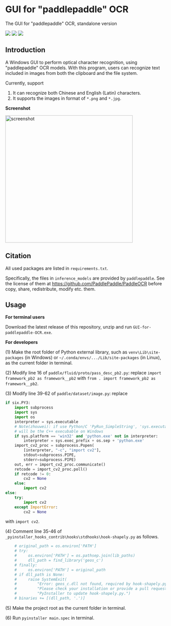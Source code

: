 # GUI for "paddlepaddle" OCR

 The GUI for "paddlepaddle" OCR, standalone version

![](https://shields.io/badge/OS-Windows%2010%2064--bit-lightgray.svg)
![](https://shields.io/badge/dependencies-Python%203.10-blue.svg)
![](https://shields.io/badge/languages-zh,%20en-pink.svg)

## Introduction

A Windows GUI to perform optical character recognition, using "paddlepaddle" 
OCR models. With this program, users can recognize text included in images 
from both the clipboard and the file system.

Currently, support

1. It can recognize both Chinese and English (Latin) characters.
2. It supports the images in format of `*.png` and `*.jpg`.

**Screenshot**

<img src="https://user-images.githubusercontent.com/41314224/152323922-6b36c258-8908-4ba0-a50b-b21e1d069754.png" width="400px" alt="screenshot">

## Citation

All used packages are listed in `requirements.txt`.

Specifically, the files in `inference_models` are provided by `paddlepaddle`. 
See the license of them at https://github.com/PaddlePaddle/PaddleOCR before 
copy, share, redistribute, modify etc. them.

## Usage

**For terminal users**

Download the latest release of this repository, unzip and run 
`GUI-for-paddlepaddle-OCR.exe`.

**For developers**

(1) Make the root folder of Python external library, such as 
`venv\Lib\site-packages` (in Windows) or `~/.conda/envs/.../Lib/site-packages` 
(in Linux), as the current folder in terminal.

(2) Modify line 16 of `paddle/fluid/proto/pass_desc_pb2.py`: replace
`import framework_pb2 as framework__pb2` with
`from . import framework_pb2 as framework__pb2`.

(3) Modify line 39-62 of `paddle/dataset/image.py`: replace

```python
if six.PY3:
    import subprocess
    import sys
    import os
    interpreter = sys.executable
    # Note(zhouwei): if use Python/C 'PyRun_SimpleString', 'sys.executable'
    # will be the C++ execubable on Windows
    if sys.platform == 'win32' and 'python.exe' not in interpreter:
        interpreter = sys.exec_prefix + os.sep + 'python.exe'
    import_cv2_proc = subprocess.Popen(
        [interpreter, "-c", "import cv2"],
        stdout=subprocess.PIPE,
        stderr=subprocess.PIPE)
    out, err = import_cv2_proc.communicate()
    retcode = import_cv2_proc.poll()
    if retcode != 0:
        cv2 = None
    else:
        import cv2
else:
    try:
        import cv2
    except ImportError:
        cv2 = None
```
with `import cv2`.

(4) Comment line 35-46 of `_pyinstaller_hooks_contrib\hooks\stdhooks\hook-shapely.py` as follows.
```python
    # original_path = os.environ['PATH']
    # try:
    #     os.environ['PATH'] = os.pathsep.join(lib_paths)
    #     dll_path = find_library('geos_c')
    # finally:
    #     os.environ['PATH'] = original_path
    # if dll_path is None:
    #     raise SystemExit(
    #         "Error: geos_c.dll not found, required by hook-shapely.py.\n"
    #         "Please check your installation or provide a pull request to "
    #         "PyInstaller to update hook-shapely.py.")
    # binaries += [(dll_path, '.')]
```

(5) Make the project root as the current folder in terminal.

(6) Run `pyinstaller main.spec` in terminal.